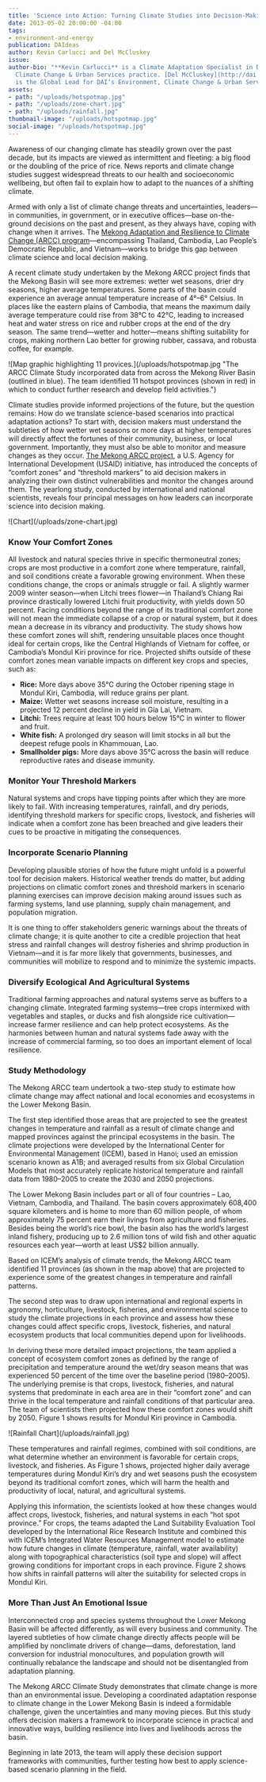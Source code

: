 ```yaml
---
title: 'Science into Action: Turning Climate Studies into Decision-Making Tools'
date: 2013-05-02 20:00:00 -04:00
tags:
- environment-and-energy
publication: DAIdeas
author: Kevin Carlucci and Del McCluskey
issue: 
author-bio: "**Kevin Carlucci** is a Climate Adaptation Specialist in DAI’s Environment,
  Climate Change & Urban Services practice. [Del McCluskey](http://dai.com/who-we-are/our-team/del-mccluskey)
  is the Global Lead for DAI’s Environment, Climate Change & Urban Services practice."
assets:
- path: "/uploads/hotspotmap.jpg"
- path: "/uploads/zone-chart.jpg"
- path: "/uploads/rainfall.jpg"
thumbnail-image: "/uploads/hotspotmap.jpg"
social-image: "/uploads/hotspotmap.jpg"
---
```


<p>Awareness of our changing climate has steadily grown over the past decade, but its impacts are viewed as intermittent and fleeting: a big flood or the doubling of the price of rice. News reports and climate change studies suggest widespread threats to our health and socioeconomic wellbeing, but often fail to explain how to adapt to the nuances of a shifting climate. </p>


  <p>Armed with only a list of climate change threats and uncertainties, leaders—in communities, in government, or in executive offices—base on-the-ground decisions on the past and present, as they always have, coping with change when it arrives. The <a href="http://dai.com/our-work/projects/southeast-asia%E2%80%94mekong-adaptation-and-resilience-climate-change-arcc">Mekong Adaptation and Resilience to Climate Change (ARCC) program</a>—encompassing Thailand, Cambodia, Lao People’s Democratic Republic, and Vietnam—works to bridge this gap between climate science and local decision making. </p>
  <p>A recent climate study undertaken by the Mekong ARCC project finds that the Mekong Basin will see more extremes: wetter wet seasons, drier dry seasons, higher average temperatures. Some parts of the basin could experience an average annual temperature increase of 4°–6° Celsius. In places like the eastern plains of Cambodia, that means the maximum daily average temperature could rise from 38°C to 42°C, leading to increased heat and water stress on rice and rubber crops at the end of the dry season. The same trend—wetter and hotter—means shifting suitability for crops, making northern Lao better for growing rubber, cassava, and robusta coffee, for example.</p>
  ![Map graphic highlighting 11 provices.](/uploads/hotspotmap.jpg "The ARCC Climate Study incorporated data from across the Mekong River Basin (outlined in blue). The team identified 11 hotspot provinces (shown in red) in which to conduct further research and develop field activities.") 
  <p>Climate studies provide informed projections of the future, but the question remains: How do we translate science-based scenarios into practical adaptation actions? To start with, decision makers must understand the subtleties of how wetter wet seasons or more days at higher temperatures will directly affect the fortunes of their community, business, or local government. Importantly, they must also be able to monitor and measure changes as they occur. <a href="http://dai.com/our-work/projects/southeast-asia%E2%80%94mekong-adaptation-and-resilience-climate-change-arcc">The Mekong ARCC project</a>, a U.S. Agency for International Development (USAID) initiative, has introduced the concepts of “comfort zones” and “threshold markers” to aid decision makers in analyzing their own distinct vulnerabilities and monitor the changes around them. The yearlong study, conducted by international and national scientists, reveals four principal messages on how leaders can incorporate science into decision making.</p>
  ![Chart](/uploads/zone-chart.jpg) 
  <h3>Know Your Comfort Zones</h3>
  <p>All livestock and natural species thrive in specific thermoneutral zones; crops are most productive in a comfort zone where temperature, rainfall, and soil conditions create a favorable growing environment. When these conditions change, the crops or animals struggle or fail. A slightly warmer 2009 winter season—when Litchi trees flower—in Thailand’s Chiang Rai province drastically lowered Litchi fruit productivity, with yields down 50 percent. Facing conditions beyond the range of its traditional comfort zone will not mean the immediate collapse of a crop or natural system, but it does mean a decrease in its vibrancy and productivity. The study shows how these comfort zones will shift, rendering unsuitable places once thought ideal for certain crops, like the Central Highlands of Vietnam for coffee, or Cambodia’s Mondul Kiri province for rice. Projected shifts outside of these comfort zones mean variable impacts on different key crops and species, such as:</p>
  <ul>
    <li><strong>Rice:</strong> More days above 35°C during the October ripening stage in Mondul Kiri, Cambodia, will reduce grains per plant.</li>
    <li><strong>Maize:</strong> Wetter wet seasons increase soil moisture, resulting in a projected 12 percent decline in yield in Gia Lai, Vietnam.</li>
    <li><strong>Litchi:</strong> Trees require at least 100 hours below 15°C in winter to flower and fruit.</li>
    <li><strong>White fish:</strong> A prolonged dry season will limit stocks in all but the deepest refuge pools in Khammouan, Lao.</li>
    <li><strong>Smallholder pigs:</strong> More days above 35°C across the basin will reduce reproductive rates and disease immunity.</li>
  </ul>
  <h3>Monitor Your Threshold Markers</h3>
  <p>Natural systems and crops have tipping points after which they are more likely to fail. With increasing temperatures, rainfall, and dry periods, identifying threshold markers for specific crops, livestock, and fisheries will indicate when a comfort zone has been breached and give leaders their cues to be proactive in mitigating the consequences.</p>
  <h3>Incorporate Scenario Planning</h3>
  <p>Developing plausible stories of how the future might unfold is a powerful tool for decision makers. Historical weather trends do matter, but adding projections on climatic comfort zones and  threshold markers in scenario planning exercises can improve decision making around issues such as farming systems, land use planning, supply chain management, and population migration.</p>
  <p>It is one thing to offer stakeholders generic warnings about the threats of climate change; it is quite another to cite a credible projection that heat stress and rainfall changes will destroy fisheries and shrimp production in Vietnam—and it is far more likely that governments, businesses, and communities will mobilize to respond and to minimize the systemic impacts.</p>
  <h3>Diversify Ecological And Agricultural Systems</h3>
  <p>Traditional farming approaches and natural systems serve as buffers to a changing climate. Integrated farming systems—tree crops intermixed with vegetables and staples, or ducks and fish alongside rice cultivation—increase farmer resilience and can help protect ecosystems. As the harmonies between human and natural systems fade away with the increase of commercial farming, so too does an important element of local resilience.</p>
  <h3>Study Methodology</h3>
  <p>The Mekong ARCC team undertook a two-step study to estimate how climate change may affect national and local economies and ecosystems in the Lower Mekong Basin.</p>
  <p>The first step identified those areas that are projected to see the greatest changes in temperature and rainfall as a result of climate change and mapped provinces against the principal ecosystems in the basin. The climate projections were developed by the International Center for Environmental Management (ICEM), based in Hanoi; used an emission scenario known as A1B; and averaged results from six Global Circulation Models that most accurately replicate historical temperature and rainfall data from 1980–2005 to create the 2030 and 2050 projections.</p>
  <aside>The Lower Mekong Basin includes part or all of four countries – Lao, Vietnam, Cambodia, and Thailand. The basin covers approximately 608,400 square kilometers and is home to more than 60 million people, of whom approximately 75 percent earn their livings from agriculture and fisheries. Besides being the world’s rice bowl, the basin also has the world’s largest inland fishery, producing up to 2.6 million tons of wild fish and other aquatic resources each year—worth at least US$2 billion annually.</aside>
  <p>Based on ICEM’s analysis of climate trends, the Mekong ARCC team identified 11 provinces (as shown in the map above) that are projected to experience some of the greatest changes in temperature and rainfall patterns.</p>
  <p>The second step was to draw upon international and regional experts in agronomy, horticulture, livestock, fisheries, and environmental science to study the climate projections in each province and assess how these changes could affect specific crops, livestock, fisheries, and natural ecosystem products that local communities depend upon for livelihoods.</p>
  <p>In deriving these more detailed impact projections, the team applied a concept of ecosystem comfort zones as defined by the range of precipitation and temperature around the wet/dry season means that was experienced 50 percent of the time over the baseline period (1980–2005). The underlying premise is that crops, livestock, fisheries, and natural systems that predominate in each area are in their “comfort zone” and can thrive in the local temperature and rainfall conditions of that particular area. The team of scientists then projected how these comfort zones would shift by 2050. Figure 1 shows results for Mondul Kiri province in Cambodia.</p>
  ![Rainfall Chart](/uploads/rainfall.jpg) 
  <p>These temperatures and rainfall regimes, combined with soil conditions, are what determine whether an environment is favorable for certain crops, livestock, and fisheries. As Figure 1 shows, projected higher daily average temperatures during Mondul Kiri’s dry and wet seasons push the ecosystem beyond its traditional comfort zones, which will harm the health and productivity of local, natural, and agricultural systems.</p>
  <p>Applying this information, the scientists looked at how these changes would affect crops, livestock, fisheries, and natural systems in each “hot spot province.” For crops, the teams adapted the Land Suitability Evaluation Tool developed by the International Rice Research Institute and combined this with ICEM’s Integrated Water Resources Management model to estimate how future changes in climate (temperature, rainfall, water availability) along with topographical characteristics (soil type and slope) will affect growing conditions for important crops in each province. Figure 2 shows how shifts in rainfall patterns will alter the suitability for selected crops in Mondul Kiri.</p>
  <h3>More Than Just An Emotional Issue</h3>
  <p>Interconnected crop and species systems throughout the Lower Mekong Basin will be affected differently, as will every business and community. The layered subtleties of how climate change directly affects people will be amplified by nonclimate drivers of change—dams, deforestation, land conversion for industrial monocultures, and population growth will continually rebalance the landscape and should not be disentangled from adaptation planning.</p>
  <p>The Mekong ARCC Climate Study demonstrates that climate change is more than an environmental issue. Developing a coordinated adaptation response to climate change in the Lower Mekong Basin is indeed a formidable challenge, given the uncertainties and many moving pieces. But this study offers decision makers a framework to incorporate science in practical and innovative ways, building resilience into lives and livelihoods across the basin.</p>
  <p>Beginning in late 2013, the team will apply these decision support frameworks with communities, further testing how best to apply science-based scenario planning in the field.</p>
